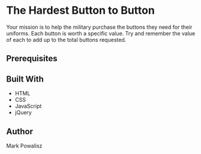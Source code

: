 # The Hardest Button to Button
Your mission is to help the military purchase the buttons they need for their uniforms. Each button is worth a specific value. Try and remember the value of each to add up to the total buttons requested.

## Prerequisites

## Built With
* HTML
* CSS
* JavaScript
* jQuery

## Author
Mark Powalisz

